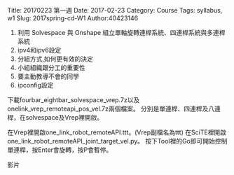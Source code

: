 Title: 20170223 第一週
Date: 2017-02-23
Category: Course
Tags: syllabus, w1
Slug: 2017spring-cd-W1
Author:40423146

1. 利用 Solvespace 與 Onshape 組立單軸旋轉連桿系統、四連桿系統與多連桿系統
2. ipv4和ipv6設定 
3. 分組方式,如何更有效的決定 
4. 小組組織跟分工的重要性 
5. 要主動教導不會的同學 
6. ipconfig設定

下載fourbar_eightbar_solvespace_vrep.7z以及onelink_vrep_remoteapi_pos_vel.7z兩個檔案。
分別是單連桿、四連桿及八連桿，在solvespace及Vrep裡開啟。

在Vrep裡開啟one_link_robot_remoteAPI.ttt。(Vrep副檔名為ttt)
在SciTE裡開啟one_link_robot_remoteAPI_joint_target_vel.py。
按下Tool裡的Go即可開始控制單連桿，按Enter會旋轉，按P會暫停。

<!-- PELICAN_END_SUMMARY -->
影片